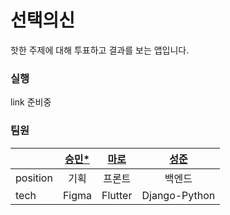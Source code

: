 # 선택의신

핫한 주제에 대해 투표하고 결과를 보는 앱입니다.


### 실행

link 준비중

### 팀원

| |[승민*](https://github.com/seeungmin)|[마로](https://github.com/RDDcat)|[성준](https://github.com/kim-song-jun)|
|:--|:--:|:--:|:--:|
|position|기획|프론트|백엔드|
|tech|Figma|Flutter|Django-Python|

